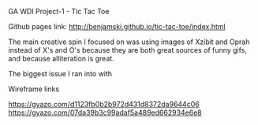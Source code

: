 GA WDI Project-1 - Tic Tac Toe

Github pages link: http://benjamski.github.io/tic-tac-toe/index.html


The main creative spin I focused on was using images of Xzibit and Oprah instead of X's and O's because they are both great sources of funny gifs, and because alliteration is great.

The biggest issue I ran into with






Wireframe links

https://gyazo.com/d1123fb0b2b972d431d8372da9644c06
https://gyazo.com/07da39b3c99adaf5a489ed662934e6e8

